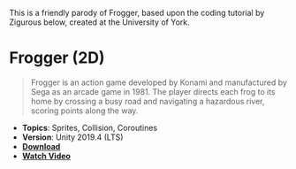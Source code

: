 This is a friendly parody of Frogger, based upon the coding tutorial by Zigurous below, created at the University of York.

# Frogger (2D)

> Frogger is an action game developed by Konami and manufactured by Sega as an arcade game in 1981. The player directs each frog to its home by crossing a busy road and navigating a hazardous river, scoring points along the way.

- **Topics**: Sprites, Collision, Coroutines
- **Version**: Unity 2019.4 (LTS)
- [**Download**](https://github.com/zigurous/unity-frogger-tutorial/archive/refs/heads/main.zip)
- [**Watch Video**](https://youtu.be/GxlxZ5q__Tc)
